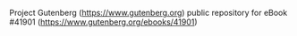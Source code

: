Project Gutenberg (https://www.gutenberg.org) public repository for eBook #41901 (https://www.gutenberg.org/ebooks/41901)
